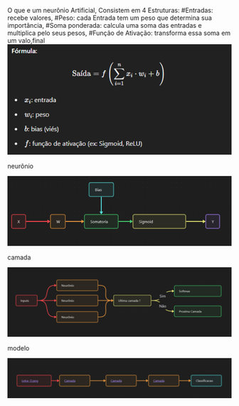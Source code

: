                     
    
O que e um neurônio Artificial, Consistem em 4 Estruturas:
	#Entradas: recebe valores,
	#Peso: cada Entrada tem um peso que determina sua importância,
	#Soma ponderada: calcula uma soma das entradas e multiplica pelo seus pesos,
	#Função de Ativação: transforma essa soma em um valo,final                                                                                                                                                                                                                                                                                                                                                              
    				![[NeuronioFormula.png]](https://github.com/NotNumberFour/IAClassificadora/blob/main/Neuronio/NeuronioFormula.png?raw=true)




neurônio

![[neuronio.png]](https://github.com/NotNumberFour/IAClassificadora/blob/main/Neuronio/neuronio.png?raw=true)

camada

![[camada.png]](https://github.com/NotNumberFour/IAClassificadora/blob/main/Camadas/camada.png?raw=true)

modelo

![[modelo.png]](https://github.com/NotNumberFour/IAClassificadora/blob/main/Modelo/modelo.png?raw=true)
